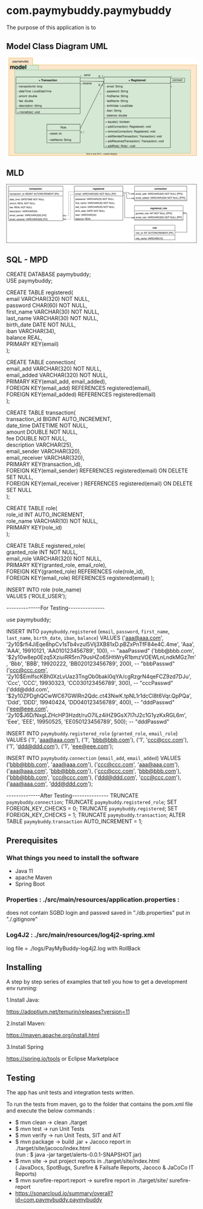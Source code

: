 # com.paymybuddy.paymybuddy
The purpose of this application is to 

## Model Class Diagram UML

![UML Model Classes](./UML/payMyBuddyUML-ModelClasses.svg)

## MLD

![MLD](./UML/payMyBuddyUML-MLD.svg)

## SQL - MPD

CREATE DATABASE paymybuddy;  
USE paymybuddy;  

CREATE TABLE registered(  
   email VARCHAR(320) NOT NULL,  
   password CHAR(60) NOT NULL,  
   first_name VARCHAR(30) NOT NULL,  
   last_name VARCHAR(30) NOT NULL,  
   birth_date DATE NOT NULL,  
   iban VARCHAR(34),  
   balance REAL,  
   PRIMARY KEY(email)  
);  

CREATE TABLE connection(  
   email_add VARCHAR(320) NOT NULL,  
   email_added VARCHAR(320) NOT NULL,  
   PRIMARY KEY(email_add, email_added),  
   FOREIGN KEY(email_add) REFERENCES registered(email),  
   FOREIGN KEY(email_added) REFERENCES registered(email)  
);  

CREATE TABLE transaction(  
   transaction_id BIGINT AUTO_INCREMENT,  
   date_time DATETIME NOT NULL,  
   amount DOUBLE NOT NULL,  
   fee DOUBLE NOT NULL,  
   description VARCHAR(25),  
   email_sender VARCHAR(320),  
   email_receiver VARCHAR(320),  
   PRIMARY KEY(transaction_id),  
   FOREIGN KEY(email_sender) REFERENCES registered(email) ON DELETE SET NULL,  
   FOREIGN KEY(email_receiver ) REFERENCES registered(email) ON DELETE SET NULL  
);  

CREATE TABLE role(   
	role_id INT AUTO_INCREMENT,   
	role_name VARCHAR(10) NOT NULL,   
	PRIMARY KEY(role_id)   
);

CREATE TABLE registered_role(  
	granted_role INT NOT NULL,  
	email_role VARCHAR(320) NOT NULL,  
	PRIMARY KEY(granted_role, email_role),  
	FOREIGN KEY(granted_role) REFERENCES role(role_id),  
	FOREIGN KEY(email_role) REFERENCES registered(email) 
);

INSERT INTO role (role_name)  
VALUES ('ROLE_USER');  

--------------For Testing---------------

use paymybuddy;

INSERT INTO `paymybuddy`.`registered`
 (`email`, `password`, `first_name`, `last_name`, `birth_date`, `iban`, `balance`) 
VALUES 
 ('aaa@aaa.com', '$2y$10$rfi4JiEqe8hpCv1sTb4vzul5Vlj3XB81xD.pBZxPnTfF84e4C.4me', 'Aaa', 'AAA', 19910121, 'AA010123456789', 100), -- "aaaPasswd"
 ('bbb@bbb.com', '$2y$10$w8ep0Ezq5XziuiRR5rn79usHZo65HtWryR1bmzVOEWLnLndkMGz7m', 'Bbb', 'BBB', 19920222, 'BB020123456789', 200), -- "bbbPasswd"
 ('ccc@ccc.com', '$2y$10$EmIfscKBh0XzLvUaz3TngOb0bakl0qYA/cgRzgrN4qeFCZ9zd7DJu', 'Ccc', 'CCC', 19930323, 'CC030123456789', 300), -- "cccPasswd"
 ('ddd@ddd.com', '$2y$10$ZPDghQCwWC67GWlRn2Qdc.ct43NwK.tpNL1r1dcCl8t6Vqr.QpPQa', 'Ddd', 'DDD', 19940424, 'DD040123456789', 400), -- "dddPasswd"
 ('eee@eee.com', '$2y$10$J6D/NxgLZHcHP3Hzdt/ruO7lLz4iHZ9GsX7I7rJ2c1G1yzKxRGL6m', 'Eee', 'EEE', 19950525, 'EE050123456789', 500); -- "dddPasswd"

INSERT INTO `paymybuddy`.`registered_role`
 (`granted_role`, `email_role`)
VALUES
 ('1', 'aaa@aaa.com'),
 ('1', 'bbb@bbb.com'),
 ('1', 'ccc@ccc.com'),
 ('1', 'ddd@ddd.com'),
 ('1', 'eee@eee.com');

INSERT INTO `paymybuddy`.`connection`
 (`email_add`, `email_added`)
VALUES
 ('bbb@bbb.com', 'aaa@aaa.com'),
 ('ccc@ccc.com', 'aaa@aaa.com'),
 ('aaa@aaa.com', 'bbb@bbb.com'),
 ('ccc@ccc.com', 'bbb@bbb.com'),
 ('bbb@bbb.com', 'ccc@ccc.com'),
 ('ddd@ddd.com', 'ccc@ccc.com'),
 ('aaa@aaa.com', 'ddd@ddd.com');




--------------After Testing---------------
TRUNCATE `paymybuddy`.`connection`;
TRUNCATE `paymybuddy`.`registered_role`;
SET FOREIGN_KEY_CHECKS = 0; 
TRUNCATE `paymybuddy`.`registered`;
SET FOREIGN_KEY_CHECKS = 1;
TRUNCATE `paymybuddy`.`transaction`;
ALTER TABLE `paymybuddy`.`transaction` AUTO_INCREMENT = 1;


## Prerequisites

### What things you need to install the software

- Java 11
- apache Maven
- Spring Boot

### Properties : ./src/main/resources/application.properties :

does not contain SGBD login and passwd saved in "./db.properties" put in "./.gitignore" 

### Log4J2 : ./src/main/resources/log4j2-spring.xml
log file  = ./logs/PayMyBuddy-log4j2.log with RollBack

## Installing

A step by step series of examples that tell you how to get a development env running:

1.Install Java:

https://adoptium.net/temurin/releases?version=11

2.Install Maven:

https://maven.apache.org/install.html

3.Install Spring

https://spring.io/tools
or Eclipse Marketplace

## Testing

The app has unit tests and integration tests written.

To run the tests from maven, go to the folder that contains the pom.xml file and execute the below commands :

- $ mvn clean		→ clean ./target
- $ mvn test		→ run Unit Tests
- $ mvn verify		→ run Unit Tests, SIT and AIT
- $ mvn package		→ build .jar + Jacoco report in ./target/site/jacoco/index.html  
					(run : $ java -jar target/alerts-0.0.1-SNAPSHOT.jar)
- $ mvn site 		→ put project reports in ./target/site/index.html  
					( JavaDocs, SpotBugs, Surefire & Failsafe Reports, Jacoco & JaCoCo IT Reports)
- $ mvn surefire-report:report → surefire report in	./target/site/ surefire-report
- https://sonarcloud.io/summary/overall?id=com.paymybuddy.paymybuddy






